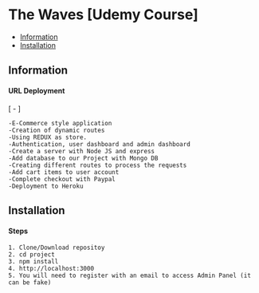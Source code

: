 The Waves [Udemy Course]
======================

  - [Information](#information)
  - [Installation](#installation)

## Information ##

#### URL Deployment
[ - ]

    -E-Commerce style application
    -Creation of dynamic routes
    -Using REDUX as store.
    -Authentication, user dashboard and admin dashboard
    -Create a server with Node JS and express
    -Add database to our Project with Mongo DB
    -Creating different routes to process the requests
    -Add cart items to user account
    -Complete checkout with Paypal
    -Deployment to Heroku

## Installation ##

#### Steps

    1. Clone/Download repositoy
    2. cd project
    3. npm install
    4. http://localhost:3000
    5. You will need to register with an email to access Admin Panel (it can be fake)